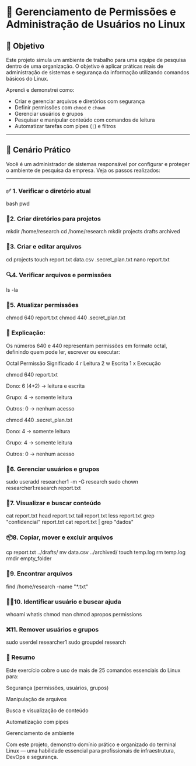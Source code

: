 # 🔐 Gerenciamento de Permissões e Administração de Usuários no Linux

## 🧠 Objetivo

Este projeto simula um ambiente de trabalho para uma equipe de pesquisa dentro de uma organização. O objetivo é aplicar práticas reais de administração de sistemas e segurança da informação utilizando comandos básicos do Linux.  

Aprendi e demonstrei como:

- Criar e gerenciar arquivos e diretórios com segurança
- Definir permissões com `chmod` e `chown`
- Gerenciar usuários e grupos
- Pesquisar e manipular conteúdo com comandos de leitura
- Automatizar tarefas com pipes (`|`) e filtros

---

## 🧪 Cenário Prático

Você é um administrador de sistemas responsável por configurar e proteger o ambiente de pesquisa da empresa. Veja os passos realizados:

---

### ✅ 1. Verificar o diretório atual

bash
pwd

### 📂2. Criar diretórios para projetos

mkdir /home/research
cd /home/research
mkdir projects drafts archived

### 📄3. Criar e editar arquivos

cd projects
touch report.txt 
data.csv 
.secret_plan.txt 
nano report.txt

### 🔍4. Verificar arquivos e permissões

ls -la

### 🔐5. Atualizar permissões

chmod 640 report.txt
chmod 440 .secret_plan.txt

### 📘 Explicação:
Os números 640 e 440 representam permissões em formato octal, definindo quem pode ler, escrever ou executar:

Octal	Permissão	Significado
4	r	Leitura
2	w	Escrita
1	x	Execução

chmod 640 report.txt

Dono: 6 (4+2) → leitura e escrita

Grupo: 4 → somente leitura

Outros: 0 → nenhum acesso

chmod 440 .secret_plan.txt

Dono: 4 → somente leitura

Grupo: 4 → somente leitura

Outros: 0 → nenhum acesso


### 👤6. Gerenciar usuários e grupos

sudo useradd researcher1 -m -G research
sudo chown researcher1:research report.txt

### 🧾7. Visualizar e buscar conteúdo

cat report.txt
head report.txt
tail report.txt
less report.txt
grep "confidencial" report.txt
cat report.txt | grep "dados"

### 📦8. Copiar, mover e excluir arquivos

cp report.txt ../drafts/
mv data.csv ../archived/
touch temp.log
rm temp.log
rmdir empty_folder

### 🔎9. Encontrar arquivos

find /home/research -name "*.txt"

### 🙋‍♂️10. Identificar usuário e buscar ajuda

whoami
whatis chmod
man chmod
apropos permissions

### ❌11. Remover usuários e grupos

sudo userdel researcher1
sudo groupdel research

### 📝 Resumo
Este exercício cobre o uso de mais de 25 comandos essenciais do Linux para:

Segurança (permissões, usuários, grupos)

Manipulação de arquivos

Busca e visualização de conteúdo

Automatização com pipes

Gerenciamento de ambiente

Com este projeto, demonstro domínio prático e organizado do terminal Linux — uma habilidade essencial para profissionais de infraestrutura, DevOps e segurança.
